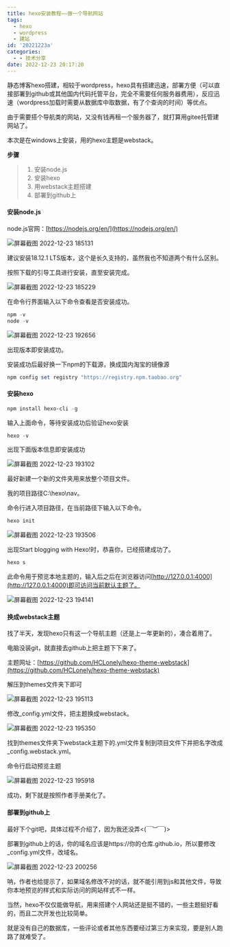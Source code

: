 ```yaml
---
title: hexo安装教程——做一个导航网站
tags:
  - hexo
  - wordpress
  - 建站
id: '20221223a'
categories:
  - - 技术分享
date: 2022-12-23 20:17:20
---
```


静态博客hexo搭建，相较于wordpress，hexo具有搭建迅速，部署方便（可以直接部署到github或其他国内代码托管平台，完全不需要任何服务器费用），反应迅速（wordpress加载时需要从数据库中取数据，有了个查询的时间）等优点。

由于需要搭个导航类的网站，又没有钱再租一个服务器了，就打算用gitee托管建网站了。

本次是在windows上安装，用的hexo主题是webstack。

**步骤**

> 1.  安装node.js
> 2.  安装hexo
> 3.  用webstack主题搭建
> 4.  部署到github上

#### 安装node.js

node.js官网：[](https://nodejs.org/en/)[https://nodejs.org/en/](https://nodejs.org/en/)

![屏幕截图 2022-12-23 185131](https://cdn.xiaoliu.life/tc/20221223a/屏幕截图-2022-12-23-185131.jpg)

建议安装18.12.1 LTS版本，这个是长久支持的，虽然我也不知道两个有什么区别。

按照下载的引导工具进行安装，直至安装完成。

![屏幕截图 2022-12-23 185229](https://cdn.xiaoliu.life/tc/20221223a/屏幕截图-2022-12-23-185229.jpg)

在命令行界面输入以下命令查看是否安装成功。

```powershell
npm -v
node -v
```

![屏幕截图 2022-12-23 192656](https://cdn.xiaoliu.life/tc/20221223a/屏幕截图-2022-12-23-192656.jpg)

出现版本即安装成功。

安装成功后最好换一下npm的下载源，换成国内淘宝的镜像源

```powershell
npm config set registry "https://registry.npm.taobao.org"
```

#### 安装hexo

```powershell
npm install hexo-cli -g
```

输入上面命令，等待安装成功后验证hexo安装

```powershell
hexo -v
```

出现下面版本信息即安装成功

![屏幕截图 2022-12-23 193102](https://cdn.xiaoliu.life/tc/20221223a/屏幕截图-2022-12-23-193102.jpg)

最好新建一个新的文件夹用来放整个项目文件。

我的项目路径C:\\hexo\\nav。

命令行进入项目路径，在当前路径下输入以下命令。

```powershell
hexo init
```

![屏幕截图 2022-12-23 193506](https://cdn.xiaoliu.life/tc/20221223a/屏幕截图-2022-12-23-193506.jpg)

出现Start blogging with Hexo!时，恭喜你，已经搭建成功了。

```powershell
hexo s
```

此命令用于预览本地主题的，输入后之后在浏览器访问[http://127.0.0.1:4000](http://127.0.0.1:4000)即可访问当前默认主题了。

![屏幕截图 2022-12-23 194141](https://cdn.xiaoliu.life/tc/20221223a/屏幕截图-2022-12-23-194141.jpg)

#### 换成webstack主题

找了半天，发现hexo只有这一个导航主题（还是上一年更新的），凑合着用了。

电脑没装git，就直接去github上把主题下下来了。

主题网址：[](https://github.com/HCLonely/hexo-theme-webstack)[https://github.com/HCLonely/hexo-theme-webstack](https://github.com/HCLonely/hexo-theme-webstack)

解压到themes文件夹下即可

![屏幕截图 2022-12-23 195113](https://cdn.xiaoliu.life/tc/20221223a/屏幕截图-2022-12-23-195113.jpg)

修改\_config.yml文件，把主题换成webstack。

![屏幕截图 2022-12-23 195350](https://cdn.xiaoliu.life/tc/20221223a/屏幕截图-2022-12-23-195350.jpg)

找到themes文件夹下webstack主题下的.yml文件复制到项目文件下并把名字改成\_config.webstack.yml。

命令行启动预览主题

![屏幕截图 2022-12-23 195918](https://cdn.xiaoliu.life/tc/20221223a/屏幕截图-2022-12-23-195918.jpg)

成功，剩下就是按照作者手册美化了。

#### 部署到github上

最好下个git吧，具体过程不介绍了，因为我还没弄<(￣︶￣)>

部署到github上的话，你的域名应该是https://你的仓库.github.io，所以要修改\_config.yml文件，改域名。

![屏幕截图 2022-12-23 200256](https://cdn.xiaoliu.life/tc/20221223a/屏幕截图-2022-12-23-200256.jpg)

呐，作者也给提示了，如果域名修改不对的话，就不能引用到js和其他文件，导致你本地预览的样式和实际访问的网站样式不一样。

当然，hexo不仅仅能做导航，用来搭建个人网站还是挺不错的，一些主题挺好看的，而且二次开发也比较简单。

就是没有自己的数据库，一些评论或者其他东西要经过第三方来实现，要是别人跑路了就难受了。